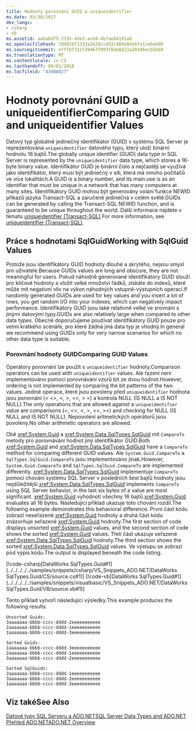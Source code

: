 ```yaml
---
title: Hodnoty porovnání GUID a uniqueidentifier
ms.date: 03/30/2017
dev_langs:
- csharp
- vb
ms.assetid: aababd75-2335-43e3-ace8-4b7ae84191a8
ms.openlocfilehash: 7d982b73332a2629ccd32c409e0de6fe1ce6eb98
ms.sourcegitcommit: efff8f331fd9467f093f8ab8d23a203d6ecb5b60
ms.translationtype: MT
ms.contentlocale: cs-CZ
ms.lasthandoff: 09/01/2018
ms.locfileid: "43408827"
---
```

# <a name="comparing-guid-and-uniqueidentifier-values"></a><span data-ttu-id="46f0f-102">Hodnoty porovnání GUID a uniqueidentifier</span><span class="sxs-lookup"><span data-stu-id="46f0f-102">Comparing GUID and uniqueidentifier Values</span></span>
<span data-ttu-id="46f0f-103">Datový typ globálně jedinečný identifikátor (GUID) v systému SQL Server je reprezentována `uniqueidentifier` datového typu, který uloží binární hodnotu 16 bajtů.</span><span class="sxs-lookup"><span data-stu-id="46f0f-103">The globally unique identifier (GUID) data type in SQL Server is represented by the `uniqueidentifier` data type, which stores a 16-byte binary value.</span></span> <span data-ttu-id="46f0f-104">Identifikátor GUID je binární číslo a nejčastěji se využívá jako identifikátor, který musí být jedinečný v síti, která má mnoho počítačů ve více lokalitách.</span><span class="sxs-lookup"><span data-stu-id="46f0f-104">A GUID is a binary number, and its main use is as an identifier that must be unique in a network that has many computers at many sites.</span></span> <span data-ttu-id="46f0f-105">Identifikátory GUID mohou být generovány volání funkce NEWID příkazů jazyka Transact-SQL a zaručeně jedinečná v celém světě.</span><span class="sxs-lookup"><span data-stu-id="46f0f-105">GUIDs can be generated by calling the Transact-SQL NEWID function, and is guaranteed to be unique throughout the world.</span></span> <span data-ttu-id="46f0f-106">Další informace najdete v tématu [uniqueidentifier (Transact-SQL)](/sql/t-sql/data-types/uniqueidentifier-transact-sql).</span><span class="sxs-lookup"><span data-stu-id="46f0f-106">For more information, see [uniqueidentifier (Transact-SQL)](/sql/t-sql/data-types/uniqueidentifier-transact-sql).</span></span>  
  
## <a name="working-with-sqlguid-values"></a><span data-ttu-id="46f0f-107">Práce s hodnotami SqlGuid</span><span class="sxs-lookup"><span data-stu-id="46f0f-107">Working with SqlGuid Values</span></span>  
 <span data-ttu-id="46f0f-108">Protože jsou identifikátory GUID hodnoty dlouhé a skrytého, nejsou smysl pro uživatele.</span><span class="sxs-lookup"><span data-stu-id="46f0f-108">Because GUIDs values are long and obscure, they are not meaningful for users.</span></span> <span data-ttu-id="46f0f-109">Pokud náhodně generované identifikátory GUID slouží pro klíčové hodnoty a vložit velké množství řádků, získáte do indexů, které může mít negativní vliv na výkon náhodných vstupně-výstupních operací.</span><span class="sxs-lookup"><span data-stu-id="46f0f-109">If randomly generated GUIDs are used for key values and you insert a lot of rows, you get random I/O into your indexes, which can negatively impact performance.</span></span> <span data-ttu-id="46f0f-110">Identifikátory GUID jsou také relativně velké ve srovnání s jinými datovými typy.</span><span class="sxs-lookup"><span data-stu-id="46f0f-110">GUIDs are also relatively large when compared to other data types.</span></span> <span data-ttu-id="46f0f-111">Obecně doporučujeme používat identifikátory GUID pouze pro velmi krátkého scénáře, pro které žádná jiná data typ je vhodný.</span><span class="sxs-lookup"><span data-stu-id="46f0f-111">In general we recommend using GUIDs only for very narrow scenarios for which no other data type is suitable.</span></span>  
  
### <a name="comparing-guid-values"></a><span data-ttu-id="46f0f-112">Porovnání hodnoty GUID</span><span class="sxs-lookup"><span data-stu-id="46f0f-112">Comparing GUID Values</span></span>  
 <span data-ttu-id="46f0f-113">Operátory porovnání lze použít s `uniqueidentifier` hodnoty.</span><span class="sxs-lookup"><span data-stu-id="46f0f-113">Comparison operators can be used with `uniqueidentifier` values.</span></span> <span data-ttu-id="46f0f-114">Ale řazení není implementováno pomocí porovnávání vzorů bit ze dvou hodnot.</span><span class="sxs-lookup"><span data-stu-id="46f0f-114">However, ordering is not implemented by comparing the bit patterns of the two values.</span></span> <span data-ttu-id="46f0f-115">Jediné operace, které jsou povoleny před `uniqueidentifier` hodnota jsou porovnání (= <>, \<, >, \<=, > =) a kontrola NULL (IS NULL a IS NOT NULL).</span><span class="sxs-lookup"><span data-stu-id="46f0f-115">The only operations that are allowed against a `uniqueidentifier` value are comparisons (=, <>, \<, >, \<=, >=) and checking for NULL (IS NULL and IS NOT NULL).</span></span> <span data-ttu-id="46f0f-116">Nepovolení aritmetických operátorů jsou povoleny.</span><span class="sxs-lookup"><span data-stu-id="46f0f-116">No other arithmetic operators are allowed.</span></span>  
  
 <span data-ttu-id="46f0f-117">Obě <xref:System.Guid> a <xref:System.Data.SqlTypes.SqlGuid> mít `CompareTo` metody pro porovnávání hodnot jiný identifikátor GUID.</span><span class="sxs-lookup"><span data-stu-id="46f0f-117">Both <xref:System.Guid> and <xref:System.Data.SqlTypes.SqlGuid> have a `CompareTo` method for comparing different GUID values.</span></span> <span data-ttu-id="46f0f-118">Ale `System.Guid.CompareTo` a `SqlTypes.SqlGuid.CompareTo` jsou implementováno jinak.</span><span class="sxs-lookup"><span data-stu-id="46f0f-118">However, `System.Guid.CompareTo` and `SqlTypes.SqlGuid.CompareTo` are implemented differently.</span></span> <span data-ttu-id="46f0f-119"><xref:System.Data.SqlTypes.SqlGuid> implementuje `CompareTo` pomocí chování systému SQL Server v posledních šest bajtů hodnoty jsou nejdůležitější.</span><span class="sxs-lookup"><span data-stu-id="46f0f-119"><xref:System.Data.SqlTypes.SqlGuid> implements `CompareTo` using SQL Server behavior, in the last six bytes of a value are most significant.</span></span> <span data-ttu-id="46f0f-120"><xref:System.Guid> vyhodnotí všechny 16 bajtů.</span><span class="sxs-lookup"><span data-stu-id="46f0f-120"><xref:System.Guid> evaluates all 16 bytes.</span></span> <span data-ttu-id="46f0f-121">Následující příklad ukazuje toto chování rozdíl.</span><span class="sxs-lookup"><span data-stu-id="46f0f-121">The following example demonstrates this behavioral difference.</span></span> <span data-ttu-id="46f0f-122">První část kódu zobrazí neseřazené <xref:System.Guid> hodnoty a druhá část kódu znázorňuje seřazené <xref:System.Guid> hodnoty.</span><span class="sxs-lookup"><span data-stu-id="46f0f-122">The first section of code displays unsorted <xref:System.Guid> values, and the second section of code shows the sorted <xref:System.Guid> values.</span></span> <span data-ttu-id="46f0f-123">Třetí část ukazuje seřazené <xref:System.Data.SqlTypes.SqlGuid> hodnoty.</span><span class="sxs-lookup"><span data-stu-id="46f0f-123">The third section shows the sorted <xref:System.Data.SqlTypes.SqlGuid> values.</span></span> <span data-ttu-id="46f0f-124">Ve výstupu se zobrazí pod výpis kódu.</span><span class="sxs-lookup"><span data-stu-id="46f0f-124">The output is displayed beneath the code listing.</span></span>  
  
 [!code-csharp[DataWorks SqlTypes.Guid#1](../../../../../samples/snippets/csharp/VS_Snippets_ADO.NET/DataWorks SqlTypes.Guid/CS/source.cs#1)]
 [!code-vb[DataWorks SqlTypes.Guid#1](../../../../../samples/snippets/visualbasic/VS_Snippets_ADO.NET/DataWorks SqlTypes.Guid/VB/source.vb#1)]  
  
 <span data-ttu-id="46f0f-125">Tento příklad vytvoří následující výsledky.</span><span class="sxs-lookup"><span data-stu-id="46f0f-125">This example produces the following results.</span></span>  
  
```  
Unsorted Guids:  
3aaaaaaa-bbbb-cccc-dddd-2eeeeeeeeeee  
2aaaaaaa-bbbb-cccc-dddd-1eeeeeeeeeee  
1aaaaaaa-bbbb-cccc-dddd-3eeeeeeeeeee  
  
Sorted Guids:  
1aaaaaaa-bbbb-cccc-dddd-3eeeeeeeeeee  
2aaaaaaa-bbbb-cccc-dddd-1eeeeeeeeeee  
3aaaaaaa-bbbb-cccc-dddd-2eeeeeeeeeee  
  
Sorted SqlGuids:  
2aaaaaaa-bbbb-cccc-dddd-1eeeeeeeeeee  
3aaaaaaa-bbbb-cccc-dddd-2eeeeeeeeeee  
1aaaaaaa-bbbb-cccc-dddd-3eeeeeeeeeee  
```  
  
## <a name="see-also"></a><span data-ttu-id="46f0f-126">Viz také</span><span class="sxs-lookup"><span data-stu-id="46f0f-126">See Also</span></span>  

[<span data-ttu-id="46f0f-127">Datové typy SQL Serveru a ADO.NET</span><span class="sxs-lookup"><span data-stu-id="46f0f-127">SQL Server Data Types and ADO.NET</span></span>](sql-server-data-types.md)  
[<span data-ttu-id="46f0f-128">Přehled ADO.NET</span><span class="sxs-lookup"><span data-stu-id="46f0f-128">ADO.NET Overview</span></span>](../ado-net-overview.md)  
